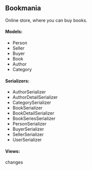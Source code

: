 ## Bookmania
Online store, where you can buy books.

#### Models: 
- Person
- Seller
- Buyer
- Book
- Author
- Category


#### Serializers:
- AuthorSerializer
- AuthorDetailSerializer
- CategorySerializer
- BookSerializer
- BookDetailSerializer
- BookSeriesSerializer
- PersonSerializer
- BuyerSerializer
- SellerSerializer
- UserSerializer

#### Views:
changes
